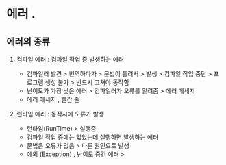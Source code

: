 # 에러 . 
## 에러의 종류
1. 컴파일 에러 : 컴파일 작업 중 발생하는 에러  
	- 컴파일러 발견 > 번역하다가 > 문법이 틀려서 > 발생 > 컴파일 작업 중단 > 프로그램 생성 불가 > 반드시 고쳐야 동작함
	- 난이도가 가장 낮은 에러 > 컴파일러가 오류를 알려줌 > 에러 메세지 
	- 에러 메세지 , 빨간 줄

2. 런타임 에러 : 동작시에 오류가 발생 
	- 런타임(RunTime) > 실행중
	- 컴파일 작업 중에는 없었는데 실행하면 발생하는 에러
	- 문법은 오류가 없음 > 다른 원인으로 발생
	- 예외 (Exception) , 난이도 중간 에러 > 